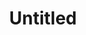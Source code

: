 ---
ee_id: '4460'
site: '1'
type: '2'
url: 2018-118-untitled
title: Untitled
year: '2018'
display_year: '2018'
medium: Triple Espresso, Acid Free Vellum Finish Archival Paper
dims: 12.25 x 12.25 in
pitch:
ps:
live_url:
related:
youtube:
related_code:
imgs: untitled-2018-118-db-ih--RKq7.jpg
subheading:
download:
add_credit:
commission:
layout: things-i-made
---